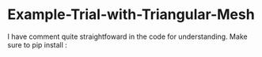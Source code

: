 # Example-Trial-with-Triangular-Mesh
I have comment quite straightfoward in the code for understanding.
Make sure to pip install :
